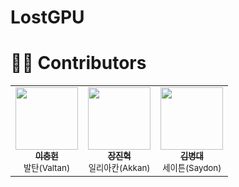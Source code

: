 # LostGPU

# 👷‍♂️ Contributors
<table>
  <tbody>
    <tr>
      <td align="center" valign="top" width="33.3%">
        <a href="https://github.com/chungchunglee">
          <img src="https://avatars.githubusercontent.com/u/55828069?v=4?s=100" width="100px;"/><br/>
          <sub><b>이충헌</b></sub>
        </a>
        <br/>
        <sub><a>발탄(Valtan)</a><br/></sub>
      </td>
      <td align="center" valign="top" width="33.3%">
        <a href="https://github.com/Jangjinhyeok">
          <img src="https://avatars.githubusercontent.com/u/37360607?v=4?s=100" width="100px;"/><br/>
          <sub><b>장진혁</b></sub>
        </a>
        <br/>
        <sub><a>일리아칸(Akkan)</a><br/></sub>
      </td>
      <td align="center" valign="top" width="33.3%">
        <a href="https://github.com/byungmeo">
          <img src="https://avatars.githubusercontent.com/u/37506142?v=4?s=100" width="100px;"/><br/>
          <sub><b>김병대</b></sub>
        </a>
        <br/>
        <sub><a>세이튼(Saydon)</a><br/></sub>
      </td>
    </tr>
  </tbody>
</table>
